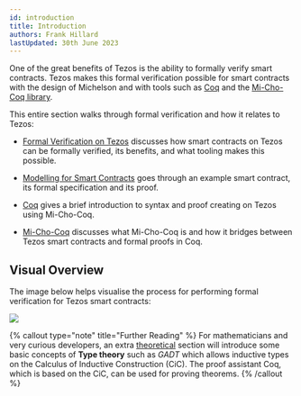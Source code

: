 ```yaml
---
id: introduction
title: Introduction
authors: Frank Hillard
lastUpdated: 30th June 2023
---
```


One of the great benefits of Tezos is the ability to formally verify smart contracts. Tezos makes this formal verification possible for smart contracts with the design of Michelson and with tools such as [Coq](/advanced-topics/formal-verification/coq/) and the [Mi-Cho-Coq library](/advanced-topics/formal-verification/michocoq).

This entire section walks through formal verification and how it relates to Tezos:

- [Formal Verification on Tezos](/advanced-topics/formal-verification/formal-verification-on-tezos/) discusses how smart contracts on Tezos can be formally verified, its benefits, and what tooling makes this possible.

- [Modelling for Smart Contracts](/advanced-topics/formal-verification/modelling-theorem/) goes through an example smart contract, its formal specification and its proof.

- [Coq](/advanced-topics/formal-verification/coq/) gives a brief introduction to syntax and proof creating on Tezos using Mi-Cho-Coq.

- [Mi-Cho-Coq](/advanced-topics/formal-verification/michocoq/) discusses what Mi-Cho-Coq is and how it bridges between Tezos smart contracts and formal proofs in Coq.


## Visual Overview

The image below helps visualise the process for performing formal verification for Tezos smart contracts:

![](images/introduction/FormalVerification_overview_intro.svg)

{% callout type="note" title="Further Reading" %}
For mathematicians and very curious developers, an extra [theoretical](/advanced-topics/formal-verification/gadt-coq) section will introduce some basic concepts of **Type theory** such as *GADT* which allows inductive types on the Calculus of Inductive Construction (CiC). The proof assistant Coq, which is based on the CiC, can be used for proving theorems. 
{% /callout %}







